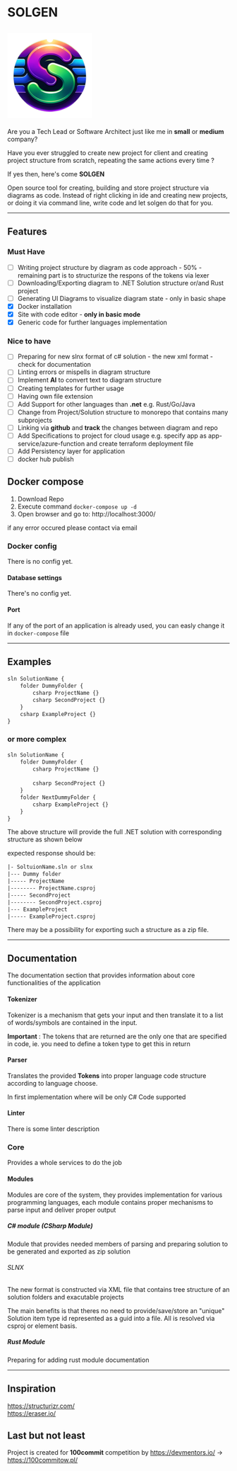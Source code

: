 # SOLGEN
<!-- LINKS -->
![plot](./logo_192.png)
---
Are you a Tech Lead or Software Architect just like me in **small** or **medium** company? 

Have you ever struggled to create new project for client and creating project structure from scratch, repeating the same actions every time ?

If yes then, here's come **SOLGEN** <br/>

Open source tool for creating, building and store project structure via diagrams as code. Instead of right clicking in ide and creating new projects, or doing it via command line, write code and let solgen do that for you.

---

## Features

### Must Have

- [ ] Writing project structure by diagram as code approach - 50% - remaining part is to structurize the respons of the tokens via lexer
- [ ] Downloading/Exporting diagram to .NET Solution structure or/and Rust project
- [ ] Generating UI Diagrams to visualize diagram state - only in basic shape
- [x] Docker installation
- [x] Site with code editor - **only in basic mode**
- [x] Generic code for further languages implementation

### Nice to have
- [ ] Preparing for new slnx format of c# solution - the new xml format - check for documentation
- [ ] Linting errors or mispells in diagram structure
- [ ] Implement **AI** to convert text to diagram structure
- [ ] Creating templates for further usage
- [ ] Having own file extension
- [ ] Add Support for other languages than **.net** e.g. Rust/Go/Java
- [ ] Change from Project/Solution structure to monorepo that contains many subprojects
- [ ] Linking via **github** and **track** the changes between diagram and repo
- [ ] Add Specifications to project for cloud usage e.g. specify app as app-service/azure-function and create terraform deployment file
- [ ] Add Persistency layer for application
- [ ] docker hub publish

## Docker compose

1. Download Repo
2. Execute command `docker-compose up -d`
3. Open browser and go to: http://localhost:3000/

if any error occured please contact via email


### Docker config 

There is no config yet.

#### Database settings

There's no config yet.

#### Port

If any of the port of an application is already used, you can easly change it in `docker-compose` file

---
## Examples

```
sln SolutionName {
    folder DummyFolder {
        csharp ProjectName {}
        csharp SecondProject {}
    }
    csharp ExampleProject {}
}
```

### or more complex

```
sln SolutionName {
    folder DummyFolder {
        csharp ProjectName {}

        csharp SecondProject {}
    }
    folder NextDummyFolder {
        csharp ExampleProject {}
    }
}
```

The above structure will provide the full .NET solution with corresponding structure as shown below

expected response should be: 

```
|- SoltuionName.sln or slnx
|--- Dummy folder 
|----- ProjectName 
|-------- ProjectName.csproj
|----- SecondProject 
|-------- SecondProject.csproj
|--- ExampleProject
|----- ExampleProject.csproj

```

There may be a possibility for exporting such a structure as a zip file. 

---
## Documentation

The documentation section that provides information about core functionalities of the application

#### Tokenizer

Tokenizer is a mechanism that gets your input and then translate it to a list of words/symbols are contained in the input. 


**Important** : The tokens that are returned are the only one that are specified in code, ie. you need to define a token type to get this in return 

#### Parser

Translates the provided **Tokens** into proper language code structure according to language choose. 

In first implementation where will be only C# Code supported

#### Linter 

There is some linter description

### Core
Provides a whole services to do the job

#### Modules
Modules are core of the system, they provides implementation for various programming languages, each module contains proper mechanisms to parse input and deliver proper output


##### C# module (CSharp Module)
Module that provides needed members of parsing and preparing solution to be generated and exported as zip solution

###### SLNX 
The new format is constructed via XML file that contains tree structure of an solution folders and exacutable projects

The main benefits is that theres no need to provide/save/store an "unique" Solution item type id represented as a guid into a file. All is resolved via csproj or element basis.

##### Rust Module
Preparing for adding rust module documentation

---
## Inspiration

https://structurizr.com/ <br/>
https://eraser.io/

## Last but not least
Project is created for **100commit** competition by https://devmentors.io/ -> https://100commitow.pl/